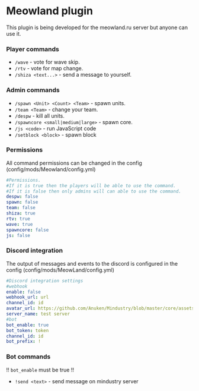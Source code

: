 # Meowland plugin

This plugin is being developed for the meowland.ru server but anyone can use it.

### Player commands

* `/wave` - vote for wave skip. 
* `/rtv` - vote for map change.
* `/shiza <text...>` - send a message to yourself. 

### Admin commands

* `/spawn <Unit> <Count> <Team>` - spawn units.
* `/team <Team>` - change your team.
* `/despw` - kill all units.
* `/spawncore <small|medium|large>` - spawn core.
* `/js <code>` - run JavaScript code
* `/setblock <block>` - spawn block 

### Permissions

All command permissions can be changed in the config (config/mods/Meowland/config.yml)

```yml
#Permissions.
#If it is true then the players will be able to use the command.
#If it is false then only admins will can able to use the command.
despw: false
spawn: false
team: false
shiza: true
rtv: true
wave: true 
spawncore: false
js: false
```

### Discord integration

The output of messages and events to the discord is configured in the config (config/mods/MeowLand/config.yml)
```yml
#Discord integration settings
#webhook
enable: false
webhook_url: url
channel_id: id
avatar_url: https://github.com/Anuken/Mindustry/blob/master/core/assets-raw/sprites/units/corvus.png?raw=true
server_name: test server
#bot
bot_enable: true
bot_token: token
channel_id: id
bot_prefix: !
```

### Bot commands

!! `bot_enable` must be true !!

* `!send <text>` - send message on mindustry server
